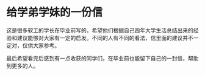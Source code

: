 # 给学弟学妹的一份信

这是很多软工的学长在毕业前写的，希望他们根据自己四年大学生活总结出来的经验和建议能够对大家有一定的启发。不同的人有不同的看法，信里面的建议并不一定对，仅供大家参考。

最后希望看完后感到有一点收获的同学们，在毕业前也能留下自己的一封信，帮助到更多的人。